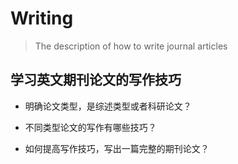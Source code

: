 # Writing

>The description of how to write journal articles

## **学习英文期刊论文的写作技巧**

* 明确论文类型，是综述类型或者科研论文？

* 不同类型论文的写作有哪些技巧？

* 如何提高写作技巧，写出一篇完整的期刊论文？
